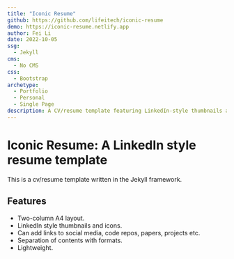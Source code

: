 ```yaml
---
title: "Iconic Resume"
github: https://github.com/lifeitech/iconic-resume
demo: https://iconic-resume.netlify.app
author: Fei Li
date: 2022-10-05
ssg:
  - Jekyll
cms:
  - No CMS
css:
  - Bootstrap 
archetype:
  - Portfolio
  - Personal
  - Single Page
description: A CV/resume template featuring LinkedIn-style thumbnails and icons.
---
```


# Iconic Resume: A LinkedIn style resume template

This is a cv/resume template written in the Jekyll framework. 

## Features

- Two-column A4 layout.
- LinkedIn style thumbnails and icons.
- Can add links to social media, code repos, papers, projects etc.
- Separation of contents with formats. 
- Lightweight.
